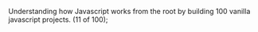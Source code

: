 Understanding how Javascript works from the root by building 100 vanilla javascript projects. (11 of 100);